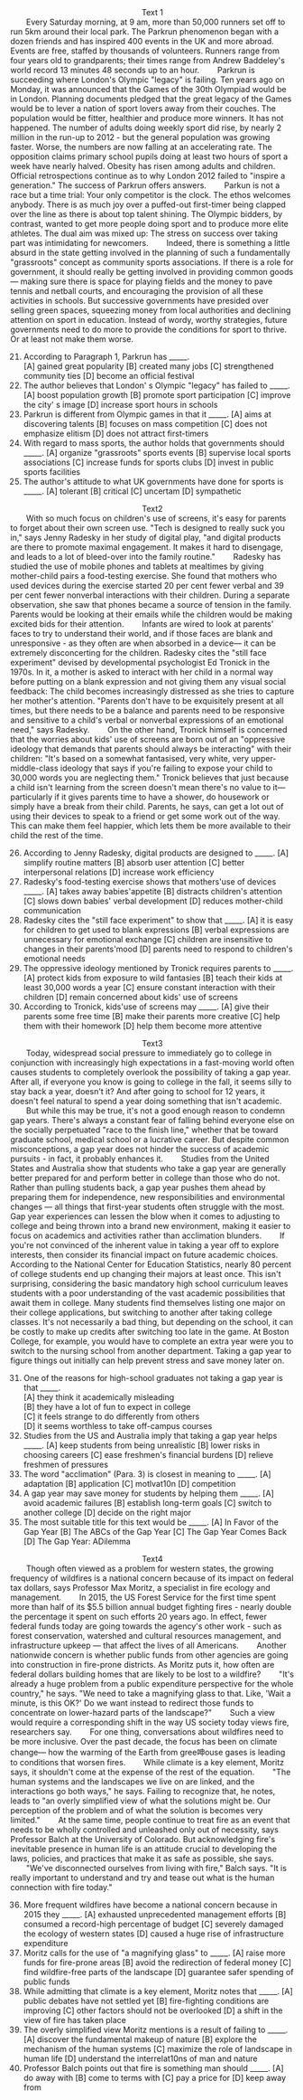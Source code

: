 <center>Text 1</center>
&emsp;&emsp;Every Saturday morning, at 9 am, more than 50,000 runners set off to run 5km around their local park. The Parkrun phenomenon began with a dozen friends and has inspired 400 events in the UK and more abroad. Events are free, staffed by thousands of volunteers. Runners range from four years old to grandparents; their times range from Andrew Baddeley's world record 13 minutes 48 seconds up to an hour.   
&emsp;&emsp;Parkrun is succeeding where London's Olympic "legacy" is failing. Ten years ago on Monday, it was announced that the Games of the 30th Olympiad would be in London. Planning documents pledged that the great legacy of the Games would be to lever a nation of sport lovers away from their couches. The population would be fitter, healthier and produce more winners. It has not happened. The number of adults doing weekly sport did rise, by nearly 2 million in the run-up to 2012 - but the general population was growing faster. Worse, the numbers are now falling at an accelerating rate. The opposition claims primary school pupils doing at least two hours of sport a week have nearly halved. Obesity has risen among adults and children. Official retrospections continue as to why London 2012 failed to "inspire a generation." The success of Parkrun offers answers.  
&emsp;&emsp;Parkun is not a race but a time trial: Your only competitor is the clock. The
ethos welcomes anybody. There is as much joy over a puffed-out first-timer being
clapped over the line as there is about top talent shining. The Olympic bidders, by
contrast, wanted to get more people doing sport and to produce more elite athletes.
The dual aim was mixed up: The stress on success over taking part was intimidating
for newcomers.
&emsp;&emsp;Indeed, there is something a little absurd in the state getting involved in the
planning of such a fundamentally "grassroots" concept as community sports
associations. If there is a role for government, it should really be getting involved in
providing common goods— making sure there is space for playing fields and the
money to pave tennis and netball courts, and encouraging the provision of all these
activities in schools. But successive governments have presided over selling green
spaces, squeezing money from local authorities and declining attention on sport in
education. Instead of wordy, worthy strategies, future governments need to do more
to provide the conditions for sport to thrive. Or at least not make them worse.

21. According to Paragraph 1, Parkrun has _____.  
[A] gained great popularity
[B] created many jobs
[C] strengthened community ties
[D] become an official festival
22. The author believes that London' s Olympic "legacy" has failed to _____.
[A] boost population growth
[B] promote sport participation
[C] improve the city' s image
[D] increase sport hours in schools
23. Parkrun is different from Olympic games in that it _____.
[A] aims at discovering talents
[B] focuses on mass competition
[C] does not emphasize elitism
[D] does not attract first-timers
24. With regard to mass sports, the author holds that governments should _____.
[A] organize "grassroots" sports events
[B] supervise local sports associations
[C] increase funds for sports clubs
[D] invest in public sports facilities
25. The author's attitude to what UK governments have done for sports is _____.
[A] tolerant
[B] critical
[C] uncertam
[D] sympathetic

<center>Text2</center>
&emsp;&emsp;With so much focus on children's use of screens, it's easy for parents to forget
about their own screen use. "Tech is designed to really suck you in," says Jenny
Radesky in her study of digital play, "and digital products are there to promote
maximal engagement. It makes it hard to disengage, and leads to a lot of bleed-over
into the family routine."
&emsp;&emsp;Radesky has studied the use of mobile phones and tablets at mealtimes by
giving mother-child pairs a food-testing exercise. She found that mothers who used
devices during the exercise started 20 per cent fewer verbal and 39 per cent fewer
nonverbal interactions with their children. During a separate observation, she saw
that phones became a source of tension in the family. Parents would be looking at
their emails while the children would be making excited bids for their attention.
&emsp;&emsp;Infants are wired to look at parents' faces to try to understand their world, and
if those faces are blank and unresponsive - as they often are when absorbed in a
device— it can be extremely disconcerting for the children. Radesky cites the "still
face experiment" devised by developmental psychologist Ed Tronick in the 1970s.
In it, a mother is asked to interact with her child in a normal way before putting on a
blank expression and not giving them any visual social feedback: The child
becomes increasingly distressed as she tries to capture her mother's attention.
"Parents don't have to be exquisitely present at all times, but there needs to be a
balance and parents need to be responsive and sensitive to a child's verbal or
nonverbal expressions of an emotional need," says Radesky.
&emsp;&emsp;On the other hand, Tronick himself is concerned that the worries about kids'
use of screens are born out of an "oppressive ideology that demands that parents
should always be interacting" with their children: "It's based on a somewhat
fantasised, very white, very upper-middle-class ideology that says if you're failing
to expose your child to 30,000 words you are neglecting them." Tronick believes
that just because a child isn't learning from the screen doesn't mean there's no value
to it— particularly if it gives parents time to have a shower, do housework or simply
have a break from their child. Parents, he says, can get a lot out of using their
devices to speak to a friend or get some work out of the way. This can make them
feel happier, which lets them be more available to their child the rest of the time.

26. According to Jenny Radesky, digital products are designed to _____.
[A] simplify routine matters
[B] absorb user attention
[C] better interpersonal relations
[D] increase work efficiency
27. Radesky's food-testing exercise shows that mothers'use of devices _____.
[A] takes away babies'appetite
[B] distracts children's attention
[C] slows down babies' verbal development
[D] reduces mother-child communication
28. Radesky cites the "still face experiment" to show that _____.
[A] it is easy for children to get used to blank expressions
[B] verbal expressions are unnecessary for emotional exchange
[C] children are insensitive to changes in their parents'mood
[D] parents need to respond to children's emotional needs
29. The oppressive ideology mentioned by Tronick requires parents to _____.
[A] protect kids from exposure to wild fantasies
[B] teach their kids at least 30,000 words a year
[C] ensure constant interaction with their children
[D] remain concerned about kids' use of screens
30. According to Tronick, kids'use of screens may _____.
[A] give their parents some free time
[B] make their parents more creative
[C] help them with their homework
[D] help them become more attentive

<center>Text3</center>
&emsp;&emsp;Today, widespread social pressure to immediately go to college in conjunction
with increasingly high expectations in a fast-moving world often causes students to
completely overlook the possibility of taking a gap year. After all, if everyone you
know is going to college in the fall, it seems silly to stay back a year, doesn't it? And
after going to school for 12 years, it doesn't feel natural to spend a year doing
something that isn't academic.
&emsp;&emsp;But while this may be true, it's not a good enough reason to condemn gap years.
There's always a constant fear of falling behind everyone else on the socially
perpetuated "race to the finish line," whether that be toward graduate school,
medical school or a lucrative career. But despite common misconceptions, a gap year
does not hinder the success of academic pursuits - in fact, it probably enhances it.
&emsp;&emsp;Studies from the United States and Australia show that students who take a gap
year are generally better prepared for and perform better in college than those
who do not. Rather than pulling students back, a gap year pushes them ahead by
preparing them for independence, new responsibilities and environmental changes
— all things that first-year students often struggle with the most. Gap year
experiences can lessen the blow when it comes to adjusting to college and being
thrown into a brand new environment, making it easier to focus on academics and
activities rather than acclimation blunders.
&emsp;&emsp;If you're not convinced of the inherent value in taking a year off to explore
interests, then consider its financial impact on future academic choices. According to
the National Center for Education Statistics, nearly 80 percent of college students end
up changing their majors at least once. This isn't surprising, considering the basic
mandatory high school curriculum leaves students with a poor understanding of the
vast academic possibilities that await them in college. Many students find themselves
listing one major on their college applications, but switching to another after taking
college classes. It's not necessarily a bad thing, but depending on the school, it can be
costly to make up credits after switching too late in the game. At Boston College, for
example, you would have to complete an extra year were you to switch to the nursing
school from another department. Taking a gap year to figure things out initially can
help prevent stress and save money later on.

31. One of the reasons for high-school graduates not taking a gap year is that _____.  
[A] they think it academically misleading  
[B] they have a lot of fun to expect in college  
[C] it feels strange to do differently from others  
[D] it seems worthless to take off-campus courses  
32. Studies from the US and Australia imply that taking a gap year helps _____.
[A] keep students from being unrealistic
[B] lower risks in choosing careers
[C] ease freshmen's financial burdens
[D] relieve freshmen of pressures
33. The word "acclimation" (Para. 3) is closest in meaning to _____.
[A] adaptation
[B] application
[C] motlvat10n
[D] competition
34. A gap year may save money for students by helping them _____.
[A] avoid academic failures
[B] establish long-term goals
[C] switch to another college
[D] decide on the right major
35. The most suitable title for this text would be _____.
[A] In Favor of the Gap Year
[B] The ABCs of the Gap Year
[C] The Gap Year Comes Back
[D] The Gap Year: ADilemma

<center>Text4</center>
&emsp;&emsp;Though often viewed as a problem for western states, the growing frequency of
wildfires is a national concern because of its impact on federal tax dollars, says
Professor Max Moritz, a specialist in fire ecology and management.
&emsp;&emsp;In 2015, the US Forest Service for the first time spent more than half of its $5.5
billion annual budget fighting fires - nearly double the percentage it spent on such
efforts 20 years ago. In effect, fewer federal funds today are going towards the
agency's other work - such as forest conservation, watershed and cultural resources
management, and infrastructure upkeep — that affect the lives of all Americans.
&emsp;&emsp;Another nationwide concern is whether public funds from other agencies are
going into construction in fire-prone districts. As Moritz puts it, how often are
federal dollars building homes that are likely to be lost to a wildfire?
&emsp;&emsp;"It's already a huge problem from a public expenditure perspective for the
whole country,"
he says. "We need to take a magnifying glass to that. Like, 'Wait a
minute, is this OK?' Do we want instead to redirect those funds to concentrate on
lower-hazard parts of the landscape?"
&emsp;&emsp;Such a view would require a corresponding shift in the way US society today
views fire, researchers say.
&emsp;&emsp;For one thing, conversations about wildfires need to be more inclusive. Over
the past decade, the focus has been on climate change— how the warming of the
Earth from gree呻ouse gases is leading to conditions that worsen fires.
&emsp;&emsp;While climate is a key element, Moritz says, it shouldn't come at the expense
of the rest of the equation.
&emsp;&emsp;"The human systems and the landscapes we live on are linked, and the
interactions go both ways," he says. Failing to recognize that, he notes, leads to "an
overly simplified view of what the solutions might be. Our perception of the
problem and of what the solution is becomes very limited."
&emsp;&emsp;At the same time, people continue to treat fire as an event that needs to be
wholly controlled and unleashed only out of necessity, says Professor Balch at the
University of Colorado. But acknowledging fire's inevitable presence in human life
is an attitude crucial to developing the laws, policies, and practices that make it as
safe as possible, she says.
&emsp;&emsp;"We've disconnected ourselves from living with fire," Balch says. "It is really
important to understand and try and tease out what is the human connection with
fire today."

36. More frequent wildfires have become a national concern because in 2015 they _____.
[A] exhausted unprecedented management efforts
[B] consumed a record-high percentage of budget
[C] severely damaged the ecology of western states
[D] caused a huge rise of infrastructure expenditure
37. Moritz calls for the use of "a magnifying glass" to _____.
[A] raise more funds for fire-prone areas
[B] avoid the redirection of federal money
[C] find wildfire-free parts of the landscape
[D] guarantee safer spending of public funds
38. While admitting that climate is a key element, Moritz notes that _____.
[A] public debates have not settled yet
[B] fire-fighting conditions are improving
[C] other factors should not be overlooked
[D] a shift in the view of fire has taken place
39. The overly simplified view Moritz mentions is a result of failing to _____.
[A] discover the fundamental makeup of nature
[B] explore the mechanism of the human systems
[C] maximize the role of landscape in human life
[D] understand the interrelat10ns of man and nature
40. Professor Balch points out that fire is something man should _____.
[A] do away with
[B] come to terms with
[C] pay a price for
[D] keep away from